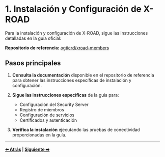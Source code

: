 # 1. Instalación y Configuración de X-ROAD

Para la instalación y configuración de X-ROAD, sigue las instrucciones detalladas en la guía oficial:

**Repositorio de referencia:** [ogticrd/xroad-members](https://github.com/ogticrd/xroad-members)


## Pasos principales

1. **Consulta la documentación** disponible en el repositorio de referencia para obtener las instrucciones específicas de instalación y configuración.

2. **Sigue las instrucciones específicas** de la guía para:
   - Configuración del Security Server
   - Registro de miembros
   - Configuración de servicios
   - Certificados y autenticación

3. **Verifica la instalación** ejecutando las pruebas de conectividad proporcionadas en la guía.

---

**[⬅️ Atrás](README.md) | [Siguiente ➡️](02-comunicar-burocracia-cero.md)**
